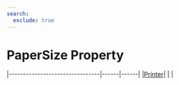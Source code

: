 ```yaml
---
search:
  exclude: true
---
```


<h1 class="heading"><span class="name">PaperSize Property</span></h1>

|--------------------------------|------|------|
|[Printer](../objects/printer.md)|&nbsp;|&nbsp;|
